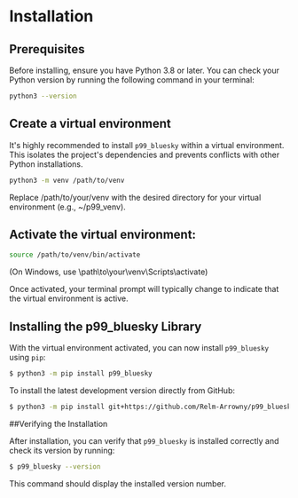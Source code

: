 # Installation

## Prerequisites

Before installing, ensure you have Python 3.8 or later. You can check your Python version by running the following command in your terminal:

```bash
python3 --version
```

## Create a virtual environment

It's highly recommended to install ``p99_bluesky`` within a virtual environment. This isolates the project's dependencies and prevents conflicts with other Python installations.

```bash
python3 -m venv /path/to/venv
```

Replace /path/to/your/venv with the desired directory for your virtual environment (e.g., ~/p99_venv).

## Activate the virtual environment:

```bash
source /path/to/venv/bin/activate
```

(On Windows, use \path\to\your\venv\Scripts\activate)

Once activated, your terminal prompt will typically change to indicate that the virtual environment is active.

## Installing the p99_bluesky Library

With the virtual environment activated, you can now install ``p99_bluesky`` using ``pip``:

```bash
$ python3 -m pip install p99_bluesky
```

To install the latest development version directly from GitHub:

```bash
$ python3 -m pip install git+https://github.com/Relm-Arrowny/p99_bluesky.git
```
##Verifying the Installation

After installation, you can verify that `p99_bluesky` is installed correctly and check its version by running:

```bash
$ p99_bluesky --version
```
This command should display the installed version number.